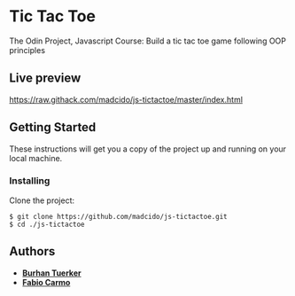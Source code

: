 # Tic Tac Toe
The Odin Project, Javascript Course: Build a tic tac toe game following OOP principles

## Live preview
https://raw.githack.com/madcido/js-tictactoe/master/index.html

## Getting Started
These instructions will get you a copy of the project up and running on your local machine.

### Installing
Clone the project:
```
$ git clone https://github.com/madcido/js-tictactoe.git
$ cd ./js-tictactoe
```

## Authors
* **<a href="https://github.com/btuerker">Burhan Tuerker</a>**
* **<a href="https://github.com/madcido">Fabio Carmo</a>**
